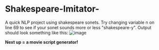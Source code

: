 # Shakespeare-Imitator-

A quick NLP project using shakespeare sonets. Try changing variable n on line 69 to see if your sonet sounds more or less "shakespeare-y".
Output should look something like this:
![image](https://user-images.githubusercontent.com/79933773/139504509-edd947db-1892-46df-9e4e-d356047c123d.png)



**Next up = a movie script generator!**
